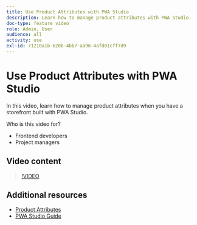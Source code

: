 ```yaml
---
title: Use Product Attributes with PWA Studio
description: Learn how to manage product attributes with PWA Studio.
doc-type: feature video
role: Admin, User
audience: all
activity: use
exl-id: 71210a1b-620b-4bb7-aa96-4afd01cff7d9
---
```

# Use Product Attributes with PWA Studio

In this video, learn how to manage product attributes when you have a storefront built with PWA Studio.

Who is this video for?

- Frontend developers
- Project managers

## Video content

>[!VIDEO](https://video.tv.adobe.com/v/343788?quality=12&learn=on)

## Additional resources

- [Product Attributes](https://docs.magento.com/user-guide/stores/attributes-product.html)
- [PWA Studio Guide](https://developer.adobe.com/commerce/pwa-studio/)
